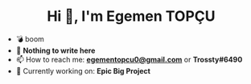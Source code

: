 <h1 align="center">Hi 👋, I'm Egemen TOPÇU</h1>

- :bomb: boom
- :monocle_face: **Nothing to write here**
- 📫 How to reach me: **egementopcu0@gmail.com** or **Trossty#6490**
- 🏁 Currently working on: **Epic Big Project**
